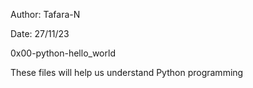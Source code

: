 Author: Tafara-N

Date: 27/11/23

0x00-python-hello_world

These files will help us understand Python programming


